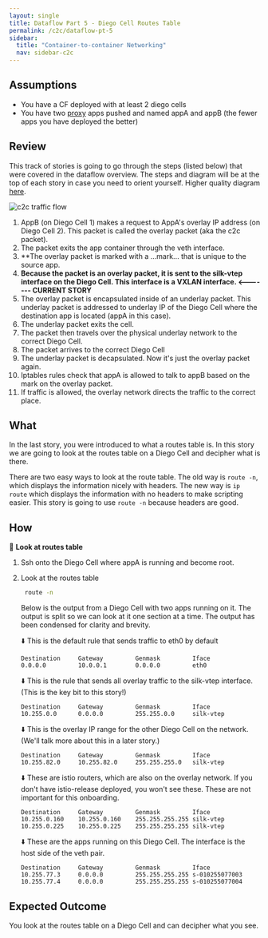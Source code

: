 ```yaml
---
layout: single
title: Dataflow Part 5 - Diego Cell Routes Table
permalink: /c2c/dataflow-pt-5
sidebar:
  title: "Container-to-container Networking"
  nav: sidebar-c2c
---
```


## Assumptions
- You have a CF deployed with at least 2 diego cells
- You have two
  [proxy](https://github.com/cloudfoundry/cf-networking-release/tree/develop/src/example-apps/proxy)
  apps pushed and named appA and appB (the fewer apps you have deployed the
  better)

## Review
This track of stories is going to go through the steps (listed below) that were
covered in the dataflow overview.  The steps and diagram will be at the top of
each story in case you need to orient yourself. Higher quality diagram
[here](https://storage.googleapis.com/cf-networking-onboarding-images-owned-by-ameowlia/c2c-data-plane.png).

![c2c traffic
flow](https://storage.googleapis.com/cf-networking-onboarding-images-owned-by-ameowlia/overlay-underlay-silk-network.png)

1. AppB (on Diego Cell 1) makes a request to AppA's overlay IP address (on
   Diego Cell 2). This packet is called the overlay packet (aka the c2c
   packet).
1. The packet exits the app container through the veth interface.
1. **The overlay packet is marked with a ...mark... that is unique to the
   source app.
1. **Because the packet is an overlay packet, it is sent to the silk-vtep
   interface on the Diego Cell. This interface is a VXLAN interface.   <-------
   CURRENT STORY**
1. The overlay packet is encapsulated inside of an underlay packet. This
   underlay packet is addressed to underlay IP of the Diego Cell where the
   destination app is located (appA in this case).
1. The underlay packet exits the cell.
1. The packet then travels over the physical underlay network to the correct
   Diego Cell.
1. The packet arrives to the correct Diego Cell
1. The underlay packet is decapsulated. Now it's just the overlay packet again.
1. Iptables rules check that appA is allowed to talk to appB based on the mark
   on the overlay packet.
1. If traffic is allowed, the overlay network directs the traffic to the
   correct place.

## What

In the last story, you were introduced to what a routes table is. In this story
we are going to look at the routes table on a Diego Cell and decipher what is
there.

There are two easy ways to look at the route table. The old way is `route -n`,
which displays the information nicely with headers. The new way is `ip route`
which displays the information with no headers to make scripting easier. This
story is going to use `route -n` because headers are good.

## How

📝 **Look at routes table**
1. Ssh onto the Diego Cell where appA is running and become root.
1. Look at the routes table
   ```bash
    route -n
   ```

   Below is the output from a Diego Cell with two apps running on it. The output is split so we can look at it one section at a time.
   The output has been condensed for clarity and brevity.

   ⬇️ This is the default rule that sends traffic to eth0 by default
   ```
   Destination     Gateway         Genmask         Iface
   0.0.0.0         10.0.0.1        0.0.0.0         eth0
   ```

   ⬇️ This is the rule that sends all overlay traffic to the silk-vtep interface. (This is the key bit to this story!)
   ```
   Destination     Gateway         Genmask         Iface
   10.255.0.0      0.0.0.0         255.255.0.0     silk-vtep
   ```

   ⬇️ This is the overlay IP range for the other Diego Cell on the network. (We'll talk more about this in a later story.)
   ```
   Destination     Gateway         Genmask         Iface
   10.255.82.0     10.255.82.0     255.255.255.0   silk-vtep
   ```

   ⬇️ These are istio routers, which are also on the overlay network. If you don't have istio-release deployed, you won't see these.
   These are not important for this onboarding.
   ```
   Destination     Gateway         Genmask         Iface
   10.255.0.160    10.255.0.160    255.255.255.255 silk-vtep
   10.255.0.225    10.255.0.225    255.255.255.255 silk-vtep
   ```

   ⬇️ These are the apps running on this Diego Cell. The interface is the host side of the veth pair.
   ```
   Destination     Gateway         Genmask         Iface
   10.255.77.3     0.0.0.0         255.255.255.255 s-010255077003
   10.255.77.4     0.0.0.0         255.255.255.255 s-010255077004
   ```

## Expected Outcome
You look at the routes table on a Diego Cell and can decipher what you see.
